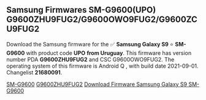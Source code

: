 <h2>Samsung Firmwares SM-G9600(UPO) G9600ZHU9FUG2/G9600OWO9FUG2/G9600ZCU9FUG2</h2>
Download the Samsung firmware for the ✅ <strong>Samsung Galaxy S9 </strong> ⭐ <strong>SM-G9600</strong> with product code <strong>UPO</strong> <strong> from Uruguay</strong>. This firmware has version number PDA <strong>G9600ZHU9FUG2</strong> and CSC G9600OWO9FUG2. The operating system of this firmware is Android Q , with build date 2021-09-01. Changelist <strong>21680091</strong>.


[SM-G9600](https://samfirm.shop/samsung/model/SM-G9600)
[G9600ZHU9FUG2](https://samfirm.shop/samsung/pda/G9600ZHU9FUG2)
[Download Firmware Samsung Galaxy S9 SM-G9600](https://samfirm.shop/samsung/firmware/452493)
